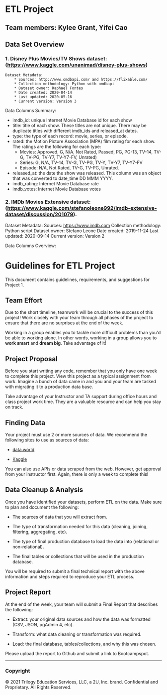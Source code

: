 # ETL Project
## Team members: Kylee Grant, Yifei Cao

## Data Set Overview
### 1. Disney Plus Movies/TV Shows dataset: (https://www.kaggle.com/unanimad/disney-plus-shows)

    Dataset Metadata: 
        * Sources: http://www.omdbapi.com/ and https://flixable.com/
        * Collection methodology: Python with omdbapi
        * Dataset owner: Raphael Fontes
        * Date created: 2020-04-14
        * Last updated: 2020-05-16
        * Current version: Version 3

Data Columns Summary:
* imdb_id: unique Internet Movie Database id for each show
* title: title of each show. These titles are not unique. There may be duplicate titles with different imdb_ids and released_at dates.
* type: the type of each record: movie, series, or episode.
* rated: the Motion Picture Association (MPA) film rating  for each show. The ratings are the following for each type:
    * Movies: Approved, G, N/A, Not Rated, Passed, PG, PG-13, TV-14, TV-G, TV-PG, TV-Y7, TV-Y7-FV, Unrated)
    * Series:  G, N/A, TV-14, TV-G, TV-PG, TV-Y, TV-Y7, TV-Y7-FV
    * Episode: N/A, Not Rated, TV-G, TV-PG, Unrated.
* released_at: the date the show was released.  This column was an object that was converted to date_time DD MMM YYYY. 
* imdb_rating: Internet Movie Database rate
* imdb_votes: Internet Movie Database votes

### 2. IMDb Movies Extensive dataset: (https://www.kaggle.com/stefanoleone992/imdb-extensive-dataset/discussion/201079).

Dataset Metadata:
Sources: https://www.imdb.com
Collection methodology: Python script 
Dataset owner: Stefano Leone
Date created: 2019-11-24
Last updated: 2020-09-14
Current version: Version 2

Data Columns Overview:




# Guidelines for ETL Project

This document contains guidelines, requirements, and suggestions for Project 1.

## Team Effort

Due to the short timeline, teamwork will be crucial to the success of this project! Work closely with your team through all phases of the project to ensure that there are no surprises at the end of the week.

Working in a group enables you to tackle more difficult problems than you'd be able to working alone. In other words, working in a group allows you to **work smart** and **dream big**. Take advantage of it!

## Project Proposal

Before you start writing any code, remember that you only have one week to complete this project. View this project as a typical assignment from work. Imagine a bunch of data came in and you and your team are tasked with migrating it to a production data base.

Take advantage of your Instructor and TA support during office hours and class project work time. They are a valuable resource and can help you stay on track.

## Finding Data

Your project must use 2 or more sources of data. We recommend the following sites to use as sources of data:

* [data.world](https://data.world/)

* [Kaggle](https://www.kaggle.com/)

You can also use APIs or data scraped from the web. However, get approval from your instructor first. Again, there is only a week to complete this!

## Data Cleanup & Analysis

Once you have identified your datasets, perform ETL on the data. Make sure to plan and document the following:

* The sources of data that you will extract from.

* The type of transformation needed for this data (cleaning, joining, filtering, aggregating, etc).

* The type of final production database to load the data into (relational or non-relational).

* The final tables or collections that will be used in the production database.

You will be required to submit a final technical report with the above information and steps required to reproduce your ETL process.

## Project Report

At the end of the week, your team will submit a Final Report that describes the following:

* **E**xtract: your original data sources and how the data was formatted (CSV, JSON, pgAdmin 4, etc).

* **T**ransform: what data cleaning or transformation was required.

* **L**oad: the final database, tables/collections, and why this was chosen.

Please upload the report to Github and submit a link to Bootcampspot.

- - -

### Copyright

© 2021 Trilogy Education Services, LLC, a 2U, Inc. brand. Confidential and Proprietary. All Rights Reserved.
